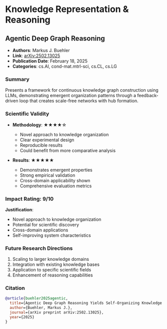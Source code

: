 # Knowledge Representation & Reasoning

## Agentic Deep Graph Reasoning
- **Authors**: Markus J. Buehler
- **Link**: [arXiv:2502.13025](https://arxiv.org/abs/2502.13025)
- **Publication Date**: February 18, 2025
- **Categories**: cs.AI, cond-mat.mtrl-sci, cs.CL, cs.LG

### Summary
Presents a framework for continuous knowledge graph construction using LLMs, demonstrating emergent organization patterns through a feedback-driven loop that creates scale-free networks with hub formation.

### Scientific Validity
- **Methodology**: ★★★★☆
  - Novel approach to knowledge organization
  - Clear experimental design
  - Reproducible results
  - Could benefit from more comparative analysis

- **Results**: ★★★★★
  - Demonstrates emergent properties
  - Strong empirical validation
  - Cross-domain applicability shown
  - Comprehensive evaluation metrics

### Impact Rating: 9/10
**Justification**:
- Novel approach to knowledge organization
- Potential for scientific discovery
- Cross-domain applications
- Self-improving system characteristics

### Future Research Directions
1. Scaling to larger knowledge domains
2. Integration with existing knowledge bases
3. Application to specific scientific fields
4. Enhancement of reasoning capabilities

### Citation
```bibtex
@article{buehler2025agentic,
  title={Agentic Deep Graph Reasoning Yields Self-Organizing Knowledge Networks},
  author={Buehler, Markus J.},
  journal={arXiv preprint arXiv:2502.13025},
  year={2025}
}
```
